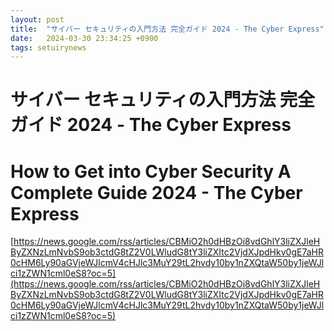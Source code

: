 ```yaml
---
layout: post
title:  "サイバー セキュリティの入門方法 完全ガイド 2024 - The Cyber​​ Express"
date:   2024-03-30 23:34:25 +0900
tags: setuirynews 
---
```


# サイバー セキュリティの入門方法 完全ガイド 2024 - The Cyber​​ Express



# How to Get into Cyber Security A Complete Guide 2024 - The Cyber Express

[https://news.google.com/rss/articles/CBMiO2h0dHBzOi8vdGhlY3liZXJleHByZXNzLmNvbS9ob3ctdG8tZ2V0LWludG8tY3liZXItc2VjdXJpdHkv0gE7aHR0cHM6Ly90aGVjeWJlcmV4cHJlc3MuY29tL2hvdy10by1nZXQtaW50by1jeWJlci1zZWN1cml0eS8?oc=5](https://news.google.com/rss/articles/CBMiO2h0dHBzOi8vdGhlY3liZXJleHByZXNzLmNvbS9ob3ctdG8tZ2V0LWludG8tY3liZXItc2VjdXJpdHkv0gE7aHR0cHM6Ly90aGVjeWJlcmV4cHJlc3MuY29tL2hvdy10by1nZXQtaW50by1jeWJlci1zZWN1cml0eS8?oc=5)

